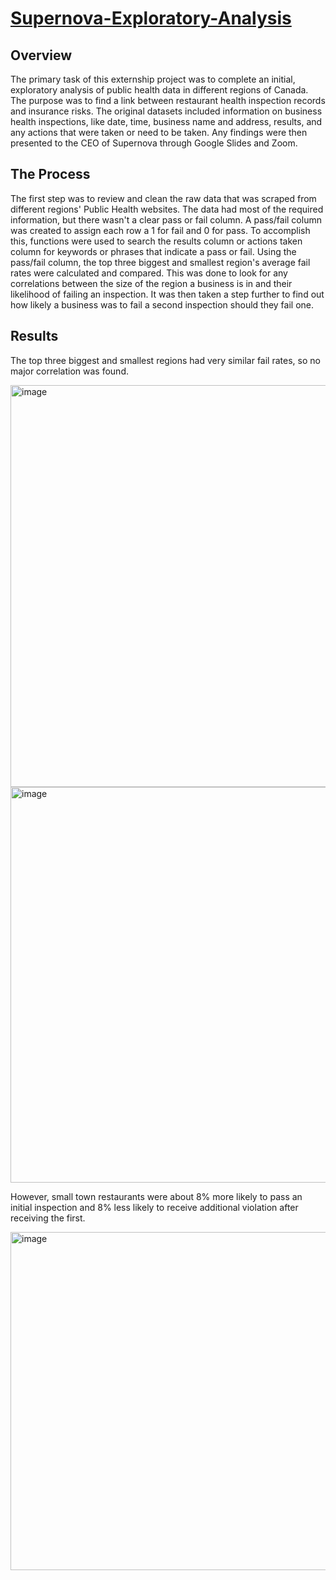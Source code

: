 # [Supernova-Exploratory-Analysis](https://docs.google.com/presentation/d/1TdMiqTbmwzESlSqQPlcXZTigy6VILZGas1UomqdvAic/edit?usp=sharing)

## Overview

The primary task of this externship project was to complete an initial, exploratory analysis of public health data in different regions of Canada. The purpose was to find a link between restaurant health inspection records and insurance risks. The original datasets included information on business health inspections, like date, time, business name and address, results, and any actions that were taken or need to be taken. Any findings were then presented to the CEO of Supernova through Google Slides and Zoom.

## The Process

The first step was to review and clean the raw data that was scraped from different regions' Public Health websites. The data had most of the required information, but there wasn't a clear pass or fail column. A pass/fail column was created to assign each row a 1 for fail and 0 for pass. To accomplish this, functions were used to search the results column or actions taken column for keywords or phrases that indicate a pass or fail. Using the pass/fail column, the top three biggest and smallest region's average fail rates were calculated and compared. This was done to look for any correlations between the size of the region a business is in and their likelihood of failing an inspection. It was then taken a step further to find out how likely a business was to fail a second inspection should they fail one.

## Results

The top three biggest and smallest regions had very similar fail rates, so no major correlation was found. 

<img width="643" alt="image" src="https://github.com/user-attachments/assets/f24b841a-81ad-43cd-8db9-6e923dc25403" />
<img width="633" alt="image" src="https://github.com/user-attachments/assets/59cd6f11-0de6-452b-b12c-f4b06952855d" />

However, small town restaurants were about 8% more likely to pass an initial inspection and 8% less likely to receive additional violation after receiving the first.

<img width="541" alt="image" src="https://github.com/user-attachments/assets/a7f3e5d2-7172-42b5-8e09-d43045537574" />


